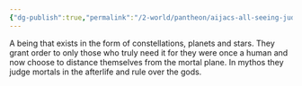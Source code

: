 ```yaml
---
{"dg-publish":true,"permalink":"/2-world/pantheon/aijacs-all-seeing-judge-and-celestial-sovereign/"}
---
```


A being that exists in the form of constellations, planets and stars. They grant order to only those who truly need it for they were once a human and now choose to distance themselves from the mortal plane. In mythos they judge mortals in the afterlife and rule over the gods.